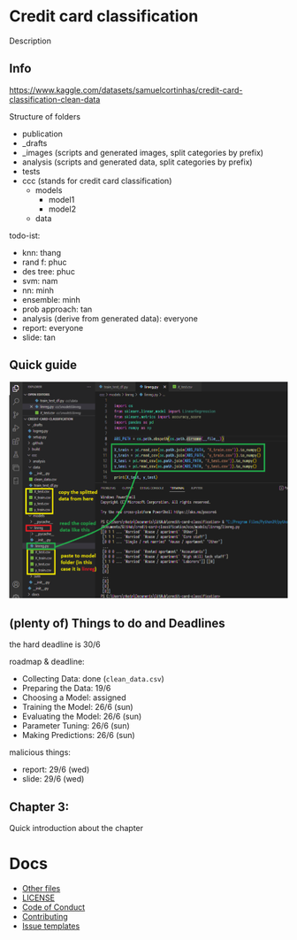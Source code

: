 # Credit card classification
Description
<!--
![preview](https://github.com/htnminh/python-template/blob/main/docs/preview.png)


List of good files in repo:
- []()
- []()
- []()
-->

## Info
https://www.kaggle.com/datasets/samuelcortinhas/credit-card-classification-clean-data

Structure of folders
- publication
- _drafts
- _images (scripts and generated images, split categories by prefix)
- analysis (scripts and generated data, split categories by prefix)
- tests
- ccc (stands for credit card classification)
  - models
    - model1
    - model2
  - data

todo-ist:
- knn: thang
- rand f: phuc
- des tree: phuc
- svm: nam
- nn: minh
- ensemble: minh
- prob approach: tan
- analysis (derive from generated data): everyone
- report: everyone
- slide: tan
  
## Quick guide
![](https://github.com/htnminh/credit-card-classification/blob/main/_images/Screenshot%202022-06-19%20185845.png)

## (plenty of) Things to do and Deadlines
the hard deadline is 30/6

roadmap & deadline:
- Collecting Data: done (`clean_data.csv`)
- Preparing the Data: 19/6
- Choosing a Model: assigned
- Training the Model: 26/6 (sun)
- Evaluating the Model: 26/6 (sun)
- Parameter Tuning: 26/6 (sun)
- Making Predictions: 26/6 (sun)

malicious things:
- report: 29/6 (wed)
- slide: 29/6 (wed)

## Chapter 3:
Quick introduction about the chapter

# Docs
- [Other files]()
- [LICENSE]()
- [Code of Conduct]()
- [Contributing]()
- [Issue templates]()
